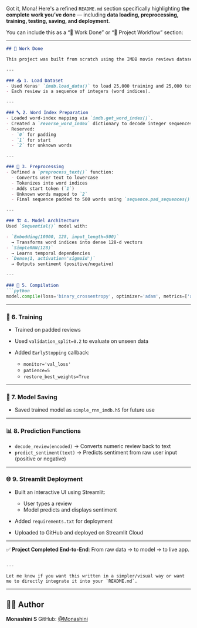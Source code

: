 Got it, Mona! Here's a refined `README.md` section specifically highlighting **the complete work you’ve done** — including **data loading, preprocessing, training, testing, saving, and deployment**.

You can include this as a “🧪 Work Done” or “🔧 Project Workflow” section:

---

````markdown
## 🔧 Work Done

This project was built from scratch using the IMDB movie reviews dataset provided by Keras. Here's an overview of all the steps involved:

---

### 📥 1. Load Dataset
- Used Keras' `imdb.load_data()` to load 25,000 training and 25,000 test reviews.
- Each review is a sequence of integers (word indices).

---

### 🔤 2. Word Index Preparation
- Loaded word-index mapping via `imdb.get_word_index()`.
- Created a `reverse_word_index` dictionary to decode integer sequences back into words.
- Reserved:
  - `0` for padding  
  - `1` for start  
  - `2` for unknown words

---

### 🧼 3. Preprocessing
- Defined a `preprocess_text()` function:
  - Converts user text to lowercase
  - Tokenizes into word indices
  - Adds start token (`1`)
  - Unknown words mapped to `2`
  - Final sequence padded to 500 words using `sequence.pad_sequences()`

---

### 🏗 4. Model Architecture
Used `Sequential()` model with:

- `Embedding(10000, 128, input_length=500)`  
  → Transforms word indices into dense 128-d vectors  
- `SimpleRNN(128)`  
  → Learns temporal dependencies  
- `Dense(1, activation='sigmoid')`  
  → Outputs sentiment (positive/negative)

---

### 🎯 5. Compilation
```python
model.compile(loss='binary_crossentropy', optimizer='adam', metrics=['accuracy'])
````

---

### 🧪 6. Training

* Trained on padded reviews
* Used `validation_split=0.2` to evaluate on unseen data
* Added `EarlyStopping` callback:

  * `monitor='val_loss'`
  * `patience=5`
  * `restore_best_weights=True`

---

### 💾 7. Model Saving

* Saved trained model as `simple_rnn_imdb.h5` for future use

---

### 📊 8. Prediction Functions

* `decode_review(encoded)` → Converts numeric review back to text
* `predict_sentiment(text)` → Predicts sentiment from raw user input (positive or negative)

---

### 🌐 9. Streamlit Deployment

* Built an interactive UI using Streamlit:

  * User types a review
  * Model predicts and displays sentiment
* Added `requirements.txt` for deployment
* Uploaded to GitHub and deployed on Streamlit Cloud

---

✅ **Project Completed End-to-End**: From raw data → to model → to live app.

```

---

Let me know if you want this written in a simpler/visual way or want me to directly integrate it into your `README.md`.
```
---

## 👩‍💻 Author

**Monashini S** 
GitHub: [@Monashini](https://github.com/Monashini) 
